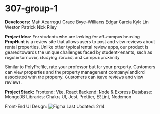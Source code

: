 # 307-group-1

**Developers:** Matt Acarregui Grace Boye-Williams Edgar Garcia
Kyle Lin Weston Patrick Nick Riley

**Project Idea:** For students who are looking for off-campus
housing, **PropHunt** is a review site that allows users to post
and view reviews about rental properties. Unlike other typical
rental review apps, our product is geared towards the unique
challenges faced by student-tenants, such as regular turnover,
studying abroad, and campus proximity.

Similar to PolyProfile, rate your professor but for your
property. Customers can view properties and the property
management company/landlord associated with the property.
Customers can leave reviews and view reviews.

**Project Stack:** Frontend: Vite, React Backend: Node & Express
Database: MongoDB Libraries: Chakra UI, Jest, Prettier, ESLint,
Nodemon

Front-End UI Design:
![Figma](https://www.figma.com/design/NNPZxfRapXiMazvOvlxQG0/Prop-Hunt?node-id=605-9&t=6ZRI2hH1O82MYkJh-1)
Last Updated: 2/14
